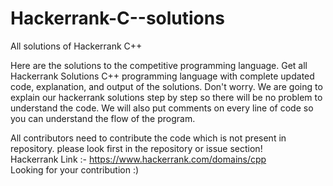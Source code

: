 # Hackerrank-C--solutions
All solutions of Hackerrank C++ 

Here are the solutions to the competitive programming language. Get all  Hackerrank Solutions C++ programming language with complete updated code, explanation, and output of the solutions. Don't worry. We are going to explain our hackerrank solutions step by step so there will be no problem to understand the code. We will also put comments on every line of code so you can understand the flow of the program.


All contributors need to contribute the code which is not present in repository. please look first in the repository or issue section!<br>
Hackerrank Link :- https://www.hackerrank.com/domains/cpp<br>
Looking for your contribution :)
